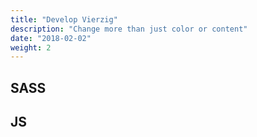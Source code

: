 ```yaml
---
title: "Develop Vierzig"
description: "Change more than just color or content"
date: "2018-02-02"
weight: 2
---
```


## SASS



## JS